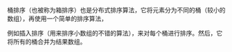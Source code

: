 桶排序（也被称为箱排序）也是分布式排序算法，它将元素分为不同的桶（较小的数组），再使用一个简单的排序算法，

例如插入排序（用来排序小数组的不错的算法），来对每个桶进行排序。然后，它将所有的桶合并为结果数组。
